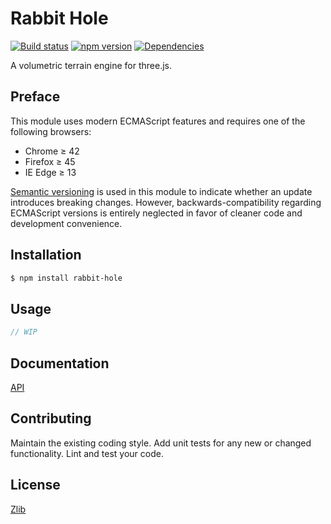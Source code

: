 # Rabbit Hole
[![Build status](https://travis-ci.org/vanruesc/rabbit-hole.svg?branch=master)](https://travis-ci.org/vanruesc/rabbit-hole) 
[![npm version](https://badge.fury.io/js/rabbit-hole.svg)](http://badge.fury.io/js/rabbit-hole) 
[![Dependencies](https://david-dm.org/vanruesc/rabbit-hole.svg?branch=master)](https://david-dm.org/vanruesc/rabbit-hole)

A volumetric terrain engine for three.js.


## Preface

This module uses modern ECMAScript features and requires one of the following browsers:
 - Chrome ≥ 42
 - Firefox ≥ 45
 - IE Edge ≥ 13

[Semantic versioning](http://semver.org/) is used in this module to indicate whether an update 
introduces breaking changes. However, backwards-compatibility regarding ECMAScript versions is 
entirely neglected in favor of cleaner code and development convenience.


## Installation

```sh
$ npm install rabbit-hole
``` 


## Usage

```javascript
// WIP
```



## Documentation
[API](http://vanruesc.github.io/rabbit-hole/docs)


## Contributing
Maintain the existing coding style. Add unit tests for any new or changed functionality. Lint and test your code.


## License
[Zlib](https://github.com/vanruesc/rabbit-hole/blob/master/LICENSE)  
